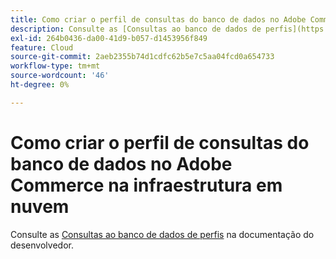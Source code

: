 ```yaml
---
title: Como criar o perfil de consultas do banco de dados no Adobe Commerce na infraestrutura em nuvem
description: Consulte as [Consultas ao banco de dados de perfis](https://experienceleague.adobe.com/en/docs/commerce-cloud-service/user-guide/develop/storage/profile-database-queries) em nossa documentação de desenvolvedor.
exl-id: 264b0436-da00-41d9-b057-d1453956f849
feature: Cloud
source-git-commit: 2aeb2355b74d1cdfc62b5e7c5aa04fcd0a654733
workflow-type: tm+mt
source-wordcount: '46'
ht-degree: 0%

---
```


# Como criar o perfil de consultas do banco de dados no Adobe Commerce na infraestrutura em nuvem

Consulte as [Consultas ao banco de dados de perfis](https://experienceleague.adobe.com/en/docs/commerce-cloud-service/user-guide/develop/storage/profile-database-queries) na documentação do desenvolvedor.
